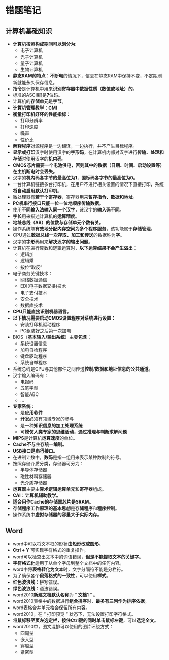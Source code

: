 # 错题笔记



## 计算机基础知识

* **计算机按照构成期间可以划分为**:
  * 电子计算机
  * 光子计算机
  * 量子计算机
  * 生物计算机
* **静态RAM的特点**：**不断电**的情况下，信息在静态RAM中保持不变，不定期刷新就能永久保存信息。
* **指令**是计算机中用来**识别寄存器中数据性质（数值或地址）的**。
* 标准的ASCII码是**7**位码。
* 计算机的**存储单元**是**字节**。
* **计算机管理教学：CMI**
* **衡量打印机好坏的性能指标：**
  * 打印分辨率
  * 打印速度
  * 噪声
  * 性价比
* **解释程序**对源程序是一边翻译，一边执行，并不产生目标程序。
* **显示或打印**汉字时使用汉字的**字形码**，在计算机内部对汉字进行**传输、处理和存储**时使用汉字的**机内码**。
* **CMOS芯片需要一个电池供电，否则其中的数据（日期、时间、启动设置等）在主机断电时会丢失。**
* 汉字的**机内码各字节的最高位为1**，**国标码各字节的最高位为0。**
* 一台计算机链接多台打印机，在用户不进行相关设置的情况下直接打印，系统**将自动启用默认打印机**。
* 微处理器有**若干个寄存器**，寄存器用来**暂存指令、数据和地址**。
* **PC机串行接口只能一位一位地顺序传输数据。**
* 使用**不同输入法输入同一个汉字**，该汉字的**输入码不同**。
* **字长**用来描述计算机的**运算精度**。
* **地址总线（AB）的位数与存储单元个数有关。**
* 操作系统能**有效地分配内存空间为多个程序服务**，该功能属于**存储管理**。
* CPU通过**数据总线一次存取、加工和传送**的数据称为**字**。
* 汉字的**字形码**用来**解决汉字的输出问题**。
* 计算机在进行算数和逻辑运算时，**以下运算结果不会产生溢出**：
  * 逻辑加
  * 逻辑乘
  * 按位“取反”
* 电子商务关键技术：
  * 网络数据通信
  * EDI(电子数据交换)技术
  * 电子支付技术
  * 安全技术
  * 数据库技术
* **CPU只能直接识别机器语言。**
* **以下情况需要启动CMOS设置程序对系统进行设置：**
  * 安装打印机驱动程序
  * PC组装好之后第一次加电
* BIOS（**基本输入/输出系统**）主要**包含**：
  * 系统设置信息
  * 加电自检程序
  * 键盘驱动程序
  * 系统自举程序
* 系统总线是CPU与其他部件之间传送**控制/数据和地址信息的公共通道**。
* 汉字输入编码有：
  * 电报码
  * 五笔字型
  * 智能ABC
  * ...
* **专家系统**：
  * 是**应用软件**
  * **开发**必须有领域专家的参与
  * 是一种**知识信息的加工处理系统**
  * 可**模仿人类专家的思维活动，通过推理与判断求解问题**
* **MIPS**是计算机**运算速度**的单位。
* **Cache不与主存统一编制。**
* **USB接口是串行接口。**
* 在进制计数中，**数码**是指一组用来表示某种数制的符号。
* 按照存储介质分类，存储器可分为：
  * 半导体存储器
  * 磁性材料存储器
  * 光介质存储器
* **运算器**主要由**算术逻辑运算单元**和**寄存器**组成。
* **CAI：计算机辅助教学。**
* **适合用作Cache的存储器芯片是SRAM。**
* **存储程序工作原理的基本思想**是**存储程序**和**程序控制**。
* 操作系统中**虚拟存储器的容量大于实际内存。**



## Word

* word中可以将文本框的形状**由矩形改成圆形**。
* **Ctrl + Y** 可实现字符格式的重复操作。
* word可以检查出文本中的词语错误，**但是不能提取文本的关键字**。
* **字符格式化**适用于从单个字母到整个文档中的任何内容。
* word中将**表格转化为文本**时，文字分隔符不能是分栏符。
* 为了确保各个**段落格式的一致性**，可以使用**样式**。
* **红色波浪线**：拼写错误。
* **绿色波浪线**：语法错误。
* word2010**新建文档默认名称**为 “ **文档1** ” 。
* word2010表格中的数据进行**组合排序**时，**最多有三列作为排序依据**。
* word表格合并单元格会保留所有内容。
* word2010，在 “ 打印预览 “ 状态下，无法设置打印字符格式。
* 将**鼠标移至页左选定栏，按住Ctrl键的同时单击鼠标左键**，可以**选定全文**。
* word2010中，图文混排可以使用的图片环绕方式：
  * 四周型
  * 嵌入型
  * 穿越型
  * 紧密型